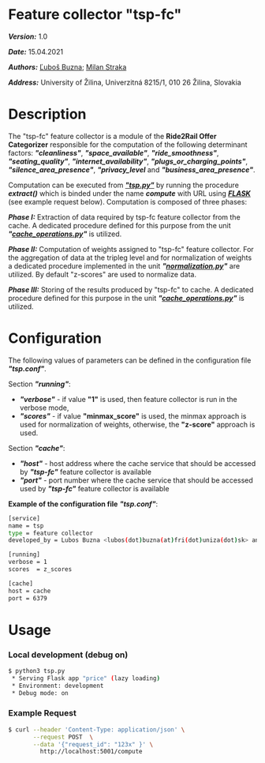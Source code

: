# Feature collector "tsp-fc"
***Version:*** 1.0

***Date:*** 15.04.2021

***Authors:***  [Ľuboš Buzna](https://github.com/lubos31262); [Milan Straka](https://github.com/bioticek)

***Address:*** University of Žilina, Univerzitná 8215/1, 010 26 Žilina, Slovakia
# Description 

The "tsp-fc" feature collector is  a module of the **Ride2Rail Offer Categorizer** responsible for the computation of the following determinant factors: ***"cleanliness"***, ***"space_available"***, ***"ride_smoothness"***, ***"seating_quality"***, ***"internet_availability"***, ***"plugs_or_charging_points"***, ***"silence_area_presence"***, ***"privacy_level*** and ***"business_area_presence"***. 

Computation can be executed from ***["tsp.py"](https://github.com/Ride2Rail/tsp-fc/blob/main/tsp.py)*** by running the procedure ***extract()*** which is binded under the name ***compute*** with URL using ***[FLASK](https://flask.palletsprojects.com)*** (see example request below). Computation is composed of three phases:

***Phase I:***   Extraction of data required by tsp-fc feature collector from the cache. A dedicated procedure defined for
            this purpose from the unit ***"[cache_operations.py](https://github.com/Ride2Rail/r2r-offer-utils/wiki/cache_operations.py)"*** is utilized.

***Phase II:*** Computation of weights assigned to "tsp-fc" feature collector. For the aggregation of data at the tripleg level and for
            normalization of weights a dedicated procedure implemented in the unit ***"[normalization.py](https://github.com/Ride2Rail/r2r-offer-utils/wiki/normalization.py)"*** are utilized. By default "z-scores" are used to normalize data.


***Phase III:*** Storing of the results produced by "tsp-fc" to cache. A dedicated procedure defined for
            this purpose in the unit ***"[cache_operations.py](https://github.com/Ride2Rail/r2r-offer-utils/wiki/cache_operations.py)"*** is utilized.

# Configuration

The following values of parameters can be defined in the configuration file ***"tsp.conf"***.

Section ***"running"***:
- ***"verbose"*** - if value __"1"__ is used, then feature collector is run in the verbose mode,
- ***"scores"*** - if  value __"minmax_score"__ is used, the minmax approach is used for normalization of weights, otherwise, the __"z-score"__ approach is used. 

Section ***"cache"***: 
- ***"host"*** - host address where the cache service that should be accessed by ***"tsp-fc"*** feature collector is available
- ***"port"*** - port number where the cache service that should be accessed used by ***"tsp-fc"*** feature collector is available

**Example of the configuration file** ***"tsp.conf"***:
```bash
[service]
name = tsp
type = feature collector
developed_by = Lubos Buzna <lubos(dot)buzna(at)fri(dot)uniza(dot)sk> and Milan Straka<milan(dot)straka(at)fri(dot)uniza(dot)sk>

[running]
verbose = 1
scores  = z_scores

[cache]
host = cache
port = 6379
```

# Usage
### Local development (debug on)
```bash
$ python3 tsp.py
 * Serving Flask app "price" (lazy loading)
 * Environment: development
 * Debug mode: on
```

### Example Request
```bash
$ curl --header 'Content-Type: application/json' \
       --request POST  \
       --data '{"request_id": "123x" }' \
         http://localhost:5001/compute
```